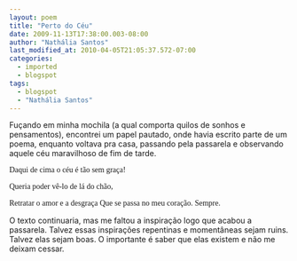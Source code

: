 ```yaml
---
layout: poem
title: "Perto do Céu"
date: 2009-11-13T17:38:00.003-08:00
author: "Nathália Santos"
last_modified_at: 2010-04-05T21:05:37.572-07:00
categories:
  - imported
  - blogspot
tags:
  - blogspot
  - "Nathália Santos"
---
```


Fuçando em minha mochila (a qual comporta quilos de sonhos e pensamentos), encontrei um papel pautado, onde havia escrito parte de um poema, enquanto voltava pra casa, passando pela passarela e observando aquele céu maravilhoso de fim de tarde.

<span style="font-family: verdana;">Daqui de cima o céu é tão sem graça!

<span style="font-family: verdana;">Queria poder vê-lo de lá do chão,

<span style="font-family: verdana;">Retratar o amor e a desgraça
<span style="font-family: verdana;">Que se passa no meu coração.
<span style="font-family: verdana;">Sempre.

O texto continuaria, mas me faltou a inspiração logo que acabou a passarela. Talvez essas inspirações repentinas e momentâneas sejam ruins. Talvez elas sejam boas. O importante é saber que elas existem e não me deixam cessar.